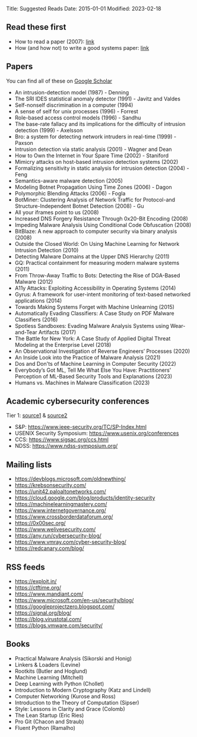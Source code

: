 Title: Suggested Reads
Date: 2015-01-01
Modified: 2023-02-18

## Read these first

* How to read a paper (2007): [link](https://dl.acm.org/doi/pdf/10.1145/1273445.1273458)
* How (and how not) to write a good systems paper: [link](https://www.usenix.org/conferences/author-resources/how-and-how-not-write-good-systems-paper)

## Papers

You can find all of these on [Google Scholar](https://scholar.google.com/)

* An intrusion-detection model (1987) - Denning
* The SRI IDES statistical anomaly detector (1991) - Javitz and Valdes
* Self-nonself discrimination in a computer (1994)
* A sense of self for unix processes (1996) - Forrest
* Role-based access control models (1996) - Sandhu
* The base-rate fallacy and its implications for the difficulty of intrusion detection (1999) - Axelsson
* Bro: a system for detecting network intruders in real-time (1999) - Paxson
* Intrusion detection via static analysis (2001) - Wagner and Dean
* How to Own the Internet in Your Spare Time (2002) - Staniford
* Mimicry attacks on host-based intrusion detection systems (2002)
* Formalizing sensitivity in static analysis for intrusion detection (2004) - Feng
* Semantics-aware malware detection (2005)
* Modeling Botnet Propagation Using Time Zones (2006) - Dagon
* Polymorphic Blending Attacks (2006) - Fogla
* BotMiner: Clustering Analysis of Network Traffic for Protocol-and Structure-Independent Botnet Detection (2008) - Gu
* All your iframes point to us (2008)
* Increased DNS Forgery Resistance Through 0x20-Bit Encoding (2008)
* Impeding Malware Analysis Using Conditional Code Obfuscation (2008)
* BitBlaze: A new approach to computer security via binary analysis (2008)
* Outside the Closed World: On Using Machine Learning for Network Intrusion Detection (2010)
* Detecting Malware Domains at the Upper DNS Hierarchy (2011)
* GQ: Practical containment for measuring modern malware systems (2011)
* From Throw-Away Traffic to Bots: Detecting the Rise of DGA-Based Malware (2012)
* A11y Attacks: Exploiting Accessibility in Operating Systems (2014)
* Gyrus: A framework for user-intent monitoring of text-based networked applications (2014)
* Towards Making Systems Forget with Machine Unlearning (2015)
* Automatically Evading Classifiers: A Case Study on PDF Malware Classifiers (2016)
* Spotless Sandboxes: Evading Malware Analysis Systems using Wear-and-Tear Artifacts (2017)
* The Battle for New York: A Case Study of Applied Digital Threat Modeling at the Enterprise Level (2018)
* An Observational Investigation of Reverse Engineers’ Processes (2020)
* An Inside Look into the Practice of Malware Analysis (2021)
* Dos and Don'ts of Machine Learning in Computer Security (2022)
* Everybody’s Got ML, Tell Me What Else You Have: Practitioners' Perception of ML-Based Security Tools and Explanations (2023)
* Humans vs. Machines in Malware Classification (2023)

## Academic cybersecurity conferences

Tier 1: [source1](https://people.engr.tamu.edu/guofei/sec_conf_stat.htm) & [source2](https://portal.core.edu.au/conf-ranks/?search=security&by=all&source=all&sort=arank&page=1)

  * S&P: <https://www.ieee-security.org/TC/SP-Index.html>
  * USENIX Security Symposium: <https://www.usenix.org/conferences>
  * CCS: <https://www.sigsac.org/ccs.html>
  * NDSS: <https://www.ndss-symposium.org/>

## Mailing lists

* <https://devblogs.microsoft.com/oldnewthing/>
* <https://krebsonsecurity.com/>
* <https://unit42.paloaltonetworks.com/>
* <https://cloud.google.com/blog/products/identity-security>
* <https://machinelearningmastery.com/>
* <https://www.internetgovernance.org/>
* <https://www.crossborderdataforum.org/>
* <https://0x00sec.org/>
* <https://www.welivesecurity.com/>
* <https://any.run/cybersecurity-blog/>
* <https://www.vmray.com/cyber-security-blog/>
* <https://redcanary.com/blog/>

## RSS feeds

* <https://exploit.in/>
* <https://ctftime.org/>
* <https://www.mandiant.com/>
* <https://www.microsoft.com/en-us/security/blog/>
* <https://googleprojectzero.blogspot.com/>
* <https://signal.org/blog/>
* <https://blog.virustotal.com/>
* <https://blogs.vmware.com/security/>

## Books

* Practical Malware Analysis (Sikorski and Honig)
* Linkers & Loaders (Levine)
* Rootkits (Butler and Hoglund)
* Machine Learning (Mitchell)
* Deep Learning with Python (Chollet)
* Introduction to Modern Cryptography (Katz and Lindell)
* Computer Networking (Kurose and Ross)
* Introduction to the Theory of Computation (Sipser)
* Style: Lessons in Clarity and Grace (Colomb)
* The Lean Startup (Eric Ries)
* Pro Git (Chacon and Straub)
* Fluent Python (Ramalho)
